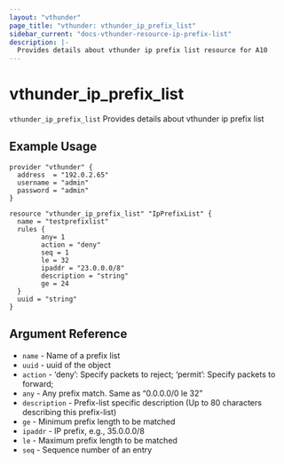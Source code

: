 ```yaml
---
layout: "vthunder"
page_title: "vthunder: vthunder_ip_prefix_list"
sidebar_current: "docs-vthunder-resource-ip-prefix-list"
description: |-
  Provides details about vthunder ip prefix list resource for A10
---
```


# vthunder\_ip\_prefix\_list

`vthunder_ip_prefix_list` Provides details about vthunder ip prefix list
## Example Usage


```hcl
provider "vthunder" {
  address  = "192.0.2.65"
  username = "admin"
  password = "admin"
}

resource "vthunder_ip_prefix_list" "IpPrefixList" {
  name = "testprefixlist"
  rules {
        any= 1
        action = "deny"
        seq = 1
        le = 32
        ipaddr = "23.0.0.0/8"
        description = "string"
        ge = 24
  }
  uuid = "string"
}
```

## Argument Reference

* `name` - Name of a prefix list
* `uuid` - uuid of the object
* `action` - ‘deny’: Specify packets to reject; ‘permit’: Specify packets to forward;
* `any` - Any prefix match. Same as “0.0.0.0/0 le 32”
* `description` - Prefix-list specific description (Up to 80 characters describing this prefix-list)
* `ge` - Minimum prefix length to be matched
* `ipaddr` - IP prefix, e.g., 35.0.0.0/8
* `le` - Maximum prefix length to be matched
* `seq` - Sequence number of an entry

